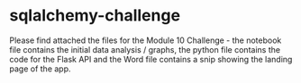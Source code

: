 # sqlalchemy-challenge

Please find attached the files for the Module 10 Challenge - the notebook file contains the initial data analysis / graphs, the python file contains the code for the Flask API and the Word file contains a snip showing the landing page of the app.
